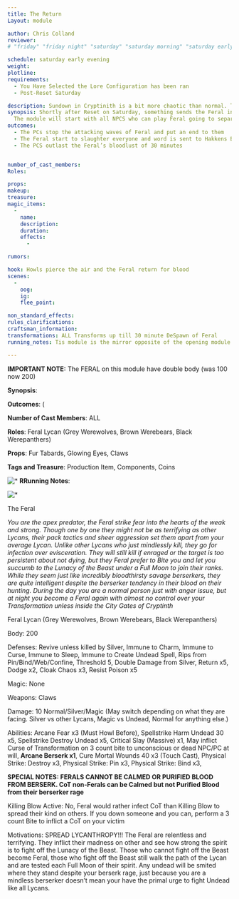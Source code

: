 ```yaml
---
title: The Return
Layout: module

author: Chris Colland
reviewer: 
# "friday" "friday night" "saturday" "saturday morning" "saturday early afternoon" "saturday early evening" "saturday night" "reaction" "tavern setup" "townsfolk" "randoms"

schedule: saturday early evening
weight: 
plotline: 
requirements: 
  - You Have Selected the Lore Configuration has been ran
  - Post-Reset Saturday

description: Sundown in Cryptinith is a bit more chaotic than normal. The Feral have gone on the hunt for anyone they see outside the City Gates before Nightfall, though something has forced their Transformation earlier…
synopsis: Shortly after Reset on Saturday, something sends the Feral into a killing frenzy. What is worse is their Transformations have been sparked before the moon is up! This is a result of all the Chaos Energy in the area and the Star of Nekron acting as a amplifier for the Moon’s natural Lunar Tide on the Feral. All once howls pierce the air and the Feral ALL transform at once, ascending to their warform they call “Chrinos” The Torches have not been lit yet so the Feral can freely rush the City Gates and attack, this has NEVER happened before…
  The module will start with all NPCS who can play Feral going to separate  ends of the camp and Howling followed by a Transform 3 Count, a Marshall will call “ALL TRANSFORMS UP” when the FERAL approach as they feel the Chaotic energy from them. At the time of ALL TRANSFORMS UP call, a timer is set for 30 minutes. 
outcomes: 
  - The PCs stop the attacking waves of Feral and put an end to them
  - The Feral start to slaughter everyone and word is sent to Hakkens Blade for reinforcements to guard the City
  - The PCS outlast the Feral’s bloodlust of 30 minutes


number_of_cast_members: 
Roles: 

props: 
makeup: 
treasure: 
magic_items:
  - 
    name: 
    description:  
    duration: 
    effects: 
      - 

rumors: 

hook: Howls pierce the air and the Feral return for blood
scenes: 
  - 
    oog: 
    ig: 
    flee_point: 

non_standard_effects: 
rules_clarifications: 
craftsman_information: 
transformations: ALL Transforms up till 30 minute DeSpawn of Feral
running_notes: Tis module is the mirror opposite of the opening module We Descend….  This module starts Saturday nights plot and sets the mood for the evening. 

---
```


**IMPORTANT NOTE:** The FERAL on this module have double body (was 100 now 200)








**Synopsis**: 

 

**Outcomes**: (

 







**Number of Cast Members**: ALL

**Roles**: Feral Lycan (Grey Werewolves, Brown Werebears, Black Werepanthers)

**Props**:  Fur Tabards, Glowing Eyes, Claws

**Tags and Treasure**: Production Item, Components, Coins









![*](PicExportError)       **RRunning Notes**: 

 



![*](PicExportError)       

 

 

 

 

 

 

 

 

 

 

 

 

 

 

 

 

 

 

 

 

 

The Feral

*You are the apex predator, the Feral strike fear into the hearts of the weak and strong. Though one by one they might not be as terrifying as other Lycans, their pack tactics and sheer aggression set them apart from your average Lycan. Unlike other Lycans who just mindlessly kill, they go for infection over evisceration. They will still kill if enraged or the target is too persistent about not dying, but they Feral prefer to Bite you and let you succumb to the Lunacy of the Beast under a Full Moon to join their ranks. While they seem just like incredibly bloodthirsty savage berserkers, they are quite intelligent despite the berserker tendency in their blood on their hunting. During the day you are a normal person just with anger issue, but at night you become a Feral again with almost no control over your Transformation unless inside the City Gates of Cryptinth*

Feral Lycan (Grey Werewolves, Brown Werebears, Black Werepanthers)

Body: 200

Defenses: Revive unless killed by Silver, Immune to Charm, Immune to Curse, Immune to Sleep, Immune to Create Undead Spell, Rips from Pin/Bind/Web/Confine, Threshold 5, Double Damage from Silver, Return x5, Dodge x2, Cloak Chaos x3, Resist Poison x5



Magic: None

Weapons: Claws

Damage: 10 Normal/Silver/Magic (May switch depending on what they are facing. Silver vs other Lycans, Magic vs Undead, Normal for anything else.)

Abilities: Arcane Fear x3 (Must Howl Before), Spellstrike Harm Undead 30 x5, Spellstrike Destroy Undead x5, Critical Slay (Massive) x1, May inflict Curse of Transformation on 3 count bite to unconscious or dead NPC/PC at will, **Arcane Berserk x1**, Cure Mortal Wounds 40 x3 (Touch Cast), Physical Strike: Destroy x3, Physical Strike: Pin x3, Physical Strike: Bind x3, 

**SPECIAL NOTES: FERALS CANNOT BE CALMED OR PURIFIED BLOOD FROM BERSERK. CoT non-Ferals can be Calmed but not Purified Blood from their berserker rage** 

Killing Blow Active: No, Feral would rather infect CoT than Killing Blow to spread their kind on others. If you down someone and you can, perform a 3 count Bite to inflict a CoT on your victim

Motivations: SPREAD LYCANTHROPY!!! The Feral are relentless and terrifying. They inflict their madness on other and see how strong the spirit is to fight off the Lunacy of the Beast. Those who cannot fight off the Beast become Feral, those who fight off the Beast still walk the path of the Lycan and are tested each Full Moon of their spirit. Any undead will be smited where they stand despite your berserk rage, just because you are a mindless berserker doesn’t mean your have the primal urge to fight Undead like all Lycans.

 
